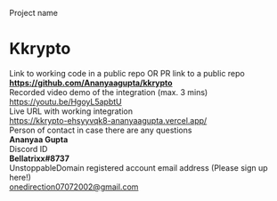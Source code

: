 Project name 
# Kkrypto <br>

Link to working code in a public repo OR PR link to a public repo<br>
<b>https://github.com/Ananyaagupta/kkrypto</b> <br>
Recorded video demo of the integration (max. 3 mins)<br>
https://youtu.be/HgoyL5apbtU  <br>
Live URL with working integration <br>
https://kkrypto-ehsyyvqk8-ananyaagupta.vercel.app/ <br>
Person of contact in case there are any questions <br>
<b>Ananyaa Gupta</b> <br>
Discord ID  <br>
<b>Bellatrixx#8737 </b> <br>
UnstoppableDomain registered account email address (Please sign up here!) <br>
onedirection07072002@gmail.com
